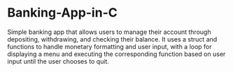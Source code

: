 # Banking-App-in-C
Simple banking app that allows users to manage their account through depositing, withdrawing, and checking their balance. It uses a struct and functions to handle monetary formatting and user input, with a loop for displaying a menu and executing the corresponding function based on user input until the user chooses to quit.
